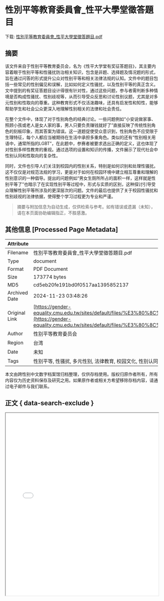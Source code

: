 # 性別平等教育委員會_性平大學堂徵答題目

<!-- tcd_download_link -->
下载: <a href="../性別平等教育委員會_性平大學堂徵答題目.pdf" download>性別平等教育委員會_性平大學堂徵答題目.pdf</a>
<!-- tcd_download_link_end -->

## 摘要

<!-- tcd_abstract -->
该文件来自于性别平等教育委员会，名为《性平大学堂有奖征答题目》，其主要内容着眼于性别平等和性骚扰防治相关知识，包含是非题、选择题及情况题的形式，旨在通过问答的形式提升公众对性别平等和相关法律法规的认知。文件中的题目包括一些常见的性别偏见和误解，比如如何定义性骚扰，以及性别平等的真正含义。文中提到的有奖征答题目设计得很有针对性，通过这些问题，参与者需判断多种情境是否构成性骚扰、性别歧视等，从而引导受众反思和讨论性别议题，尤其是对多元性别和性取向的尊重。这种教育形式不仅活泼趣味，还具有启发性和知性，能够帮助学生和社会公众更深入地理解性别相关的法律和社会责任。

在整个文件中，体现了对于性别角色的经典讨论。一些问题例如“小安说做家事、照顾小孩或老人是女人家的事，男人只要负责赚钱就好了”直接反映了传统性别角色的刻板印象，而其答案为错误。这一道题促使受众意识到，性别角色不应受限于生理特征，每个人都应当被期待在生活中承担多重角色。类似的还有“性别相关用语中，通常所指的LGBT”，在此题中，参赛者被要求选出正确的定义，这也体现了对性别多样性教育的重视。通过选项的设置和知识的传播，文件展示了现代社会中性别认同和性取向的复杂性。

同时，文件也引导人们关注到校园内的性别关系，特别是如何识别和处理性骚扰。这不仅仅是对规范法规的学习，更是对于如何在校园环境中建立相互尊重和理解的性别意识的一种倡导。提出的问题例如“男女生厕所所占的面积一样，这样就是性别平等了”也暗示了在实现性别平等过程中，形式与实质的区别，这种探讨引导受众理解性别平等所涉及的更深层次的问题。文件的最后也提供了关于校园性骚扰和性别歧视的法律依据，使得整个学习过程更为专业和严谨。

<!-- tcd_abstract_end -->

> 摘要与附加信息为自动生成，仅供检索与参考。如有错误或遗漏（未知），请在本页面协助编辑指正，不胜感激。

## 其他信息 [Processed Page Metadata]

| Attribute       | Value                                  |
|-----------------|----------------------------------------|
| Filename        | 性別平等教育委員會_性平大學堂徵答題目.pdf                             |
| Type            | document                                 |
| Format          | PDF Document                               |
| Size            | 173774 bytes                           |
| MD5             | cd5eb20fe191bd0f0517aa1395852137                                  |
| Archived Date   | 2024-11-23 03:48:26                             |
| Original Link   | [https://gender-equality.cmu.edu.tw/sites/default/files/%E3%80%8C%E6%80%A7%E5%B9%B3%E5%A4%A7%E5%AD%B8%E5%A0%82%E6%9C%89%E7%8D%8E%E5%BE%B5%E7%AD%94%E3%80%8D%E5%A4%A7%E8%A3%9C%E5%B8%96.pdf](https://gender-equality.cmu.edu.tw/sites/default/files/%E3%80%8C%E6%80%A7%E5%B9%B3%E5%A4%A7%E5%AD%B8%E5%A0%82%E6%9C%89%E7%8D%8E%E5%BE%B5%E7%AD%94%E3%80%8D%E5%A4%A7%E8%A3%9C%E5%B8%96.pdf)                         |
| Author          | 性别平等教育委员会                               |
| Region          | 台湾                               |
| Date            | 未知                                 |
| Tags            | 性别平等, 性骚扰, 多元性别, 法律教育, 校园文化, 性别认同, 比对题目, 知识普及                                 |

本文由跨性别中文数字档案馆归档整理，仅供存档使用。版权归原作者所有，所有内容仅为历史资料保存及研究之用。如果原作者或相关方希望移除存档内容，请通过电子邮件与我们联系。

## 正文 { data-search-exclude }

<!-- tcd_main_text -->
<iframe src="../性別平等教育委員會_性平大學堂徵答題目.pdf" width="100%" height="600px">
    <p>无法显示PDF，请下载查看。</p>
</iframe>
<!-- tcd_main_text_end -->

